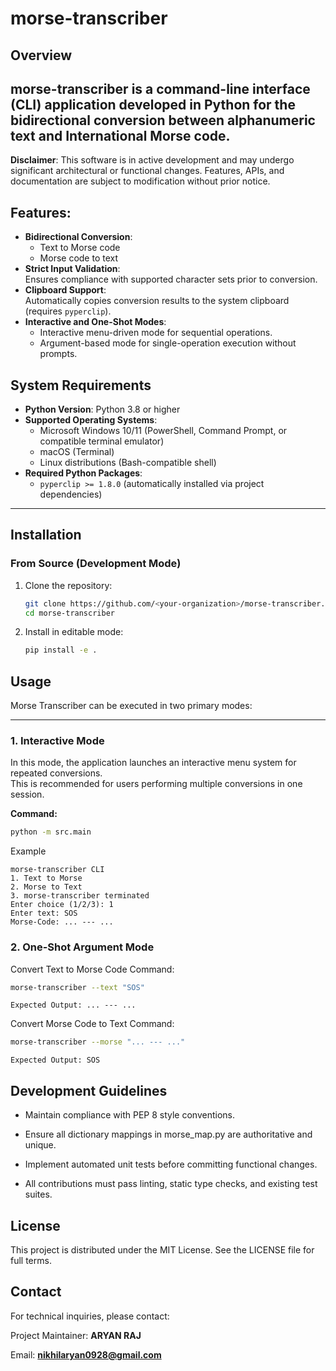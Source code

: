 
# morse-transcriber

## Overview
**morse-transcriber** is a command-line interface (CLI) application developed in Python for the bidirectional conversion between alphanumeric text and International Morse code. 
---
**Disclaimer**: This software is in active development and may undergo significant architectural or functional changes. Features, APIs, and documentation are subject to modification without prior notice.
## Features:
- **Bidirectional Conversion**:  
  - Text to Morse code  
  - Morse code to text  
- **Strict Input Validation**:  
  Ensures compliance with supported character sets prior to conversion.  
- **Clipboard Support**:  
  Automatically copies conversion results to the system clipboard (requires `pyperclip`).  
- **Interactive and One-Shot Modes**:  
  - Interactive menu-driven mode for sequential operations.  
  - Argument-based mode for single-operation execution without prompts.

## System Requirements
- **Python Version**: Python 3.8 or higher  
- **Supported Operating Systems**:  
  - Microsoft Windows 10/11 (PowerShell, Command Prompt, or compatible terminal emulator)  
  - macOS (Terminal)  
  - Linux distributions (Bash-compatible shell)  
- **Required Python Packages**:  
  - `pyperclip >= 1.8.0` (automatically installed via project dependencies)  
---
## Installation

### From Source (Development Mode)
1. Clone the repository:
   ```bash
   git clone https://github.com/<your-organization>/morse-transcriber.git
   cd morse-transcriber
   ```

2. Install in editable mode:
    ```bash
    pip install -e .
    ```

## Usage

Morse Transcriber can be executed in two primary modes:

---

### 1. Interactive Mode
In this mode, the application launches an interactive menu system for repeated conversions.  
This is recommended for users performing multiple conversions in one session.

**Command:**
```bash
python -m src.main
```
Example
```
morse-transcriber CLI
1. Text to Morse
2. Morse to Text
3. morse-transcriber terminated
Enter choice (1/2/3): 1
Enter text: SOS
Morse-Code: ... --- ...
```
### 2. One-Shot Argument Mode
Convert Text to Morse Code
Command:
```bash
morse-transcriber --text "SOS"
```
```
Expected Output: ... --- ...
```
Convert Morse Code to Text
Command:
```bash
morse-transcriber --morse "... --- ..."
```
```
Expected Output: SOS
```
## Development Guidelines
- Maintain compliance with PEP 8 style conventions.

- Ensure all dictionary mappings in morse_map.py are authoritative and unique.

- Implement automated unit tests before committing functional changes.

- All contributions must pass linting, static type checks, and existing test suites.

## License
This project is distributed under the MIT License.
See the LICENSE file for full terms.

## Contact
For technical inquiries, please contact:

Project Maintainer: **ARYAN RAJ** 

Email: **nikhilaryan0928@gmail.com**





